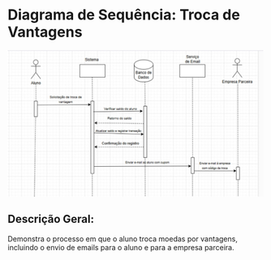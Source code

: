 # Diagrama de Sequência: Troca de Vantagens

<p align="center">
  <img src="../Sprint03/imagens/Diagrama_De_Sequência03.jpeg" alt="Diagrama de Sequência" width="600">
</p>


## Descrição Geral:

Demonstra o processo em que o aluno troca moedas por vantagens, incluindo o envio de emails para o aluno e para a empresa parceira.